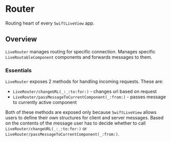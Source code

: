 # Router

Routing heart of every ``SwiftLiveView`` app.

## Overview

``LiveRouter`` manages routing for specific connection. Manages specific ``LiveRoutableComponent`` components and forwards messages to them.

### Essentials

``LiveRouter`` exposes 2 methods for handling incoming requests. These are:

- ``LiveRouter/changeURL(_:_:to:for:)`` - changes url based on request
- ``LiveRouter/passMessageToCurrentComponent(_:from:)`` - passes message to currently active component

Both of these methods are exposed only because ``SwiftLiveView`` allows users to define their own structures for client and server messages.
Based on the contents of the message user has to decide whether to call ``LiveRouter/changeURL(_:_:to:for:)`` or ``LiveRouter/passMessageToCurrentComponent(_:from:)``.

